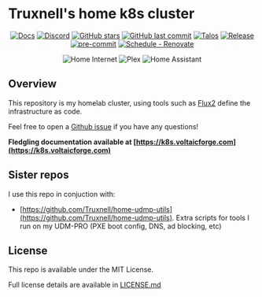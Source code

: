 # Truxnell's home k8s cluster

<div align="center">

[![Docs](https://img.shields.io/static/v1.svg?color=009688&labelColor=555555&logoColor=ffffff&style=for-the-badge&label=Cluster&message=Docs)](https://k8s.voltaicforge.com 'Documentation for this repository.')
[![Discord](https://img.shields.io/discord/673534664354430999?color=7289da&label=DISCORD&style=for-the-badge&logo=discord)](https://discord.gg/sTMX7Vh 'k8s at home Discord Community')
[![GitHub stars](https://img.shields.io/github/stars/Truxnell/home-cluster?color=green&style=for-the-badge)](https://github.com/Truxnell/home-cluster/stargazers 'This repo star count')
[![GitHub last commit](https://img.shields.io/github/last-commit/Truxnell/home-cluster?color=purple&style=for-the-badge)](https://github.com/Truxnell/home-cluster/commits/main 'Commit History')
[![Talos](https://img.shields.io/badge/OS-Talos-success?style=for-the-badge)](https://talos.dev 'Talos OS')
[![Release](https://img.shields.io/github/v/release/Truxnell/home-cluster?style=for-the-badge)](https://github.com/Truxnell/home-cluster/releases 'Repo releases')
[![pre-commit](https://img.shields.io/badge/pre--commit-enabled-brightgreen?logo=pre-commit&logoColor=white&style=for-the-badge&logo-pre-commit)](https://github.com/pre-commit/pre-commit 'Precommit status')
[![Schedule - Renovate](https://img.shields.io/github/actions/workflow/status/Truxnell/home-cluster/schedule-renovate.yaml?label=Renovate&logo=renovatebot&style=for-the-badge&branch=main)](https://github.com/Truxnell/home-cluster/actions/workflows/schedule-renovate.yaml)

</div>

<div align="center">

![Home Internet](https://status.voltaicforge.com/api/badge/15/status?style=for-the-badge&label=Home%20Internet)
![Plex](https://status.voltaicforge.com/api/badge/1/status?style=for-the-badge&label=Plex)
![Home Assistant](https://status.voltaicforge.com/api/badge/5/status?style=for-the-badge&label=Home%20Assistant)

</div>

## Overview

This repository is my homelab cluster, using tools such as [Flux2](https://github.com/fluxcd/flux2) define the infrastructure as code.

Feel free to open a [Github issue](https://github.com/Truxnell/home-cluster/issues/new) if you have any questions!

**Fledgling documentation available at [https://k8s.voltaicforge.com](https://k8s.voltaicforge.com)**

## Sister repos

I use this repo in conjuction with:

- [https://github.com/Truxnell/home-udmp-utils](https://github.com/Truxnell/home-udmp-utils). Extra scripts for tools I run on my UDM-PRO (PXE boot config, DNS, ad blocking, etc)

## License

This repo is available under the MIT License.

Full license details are available in [LICENSE.md](LICENSE.md)
